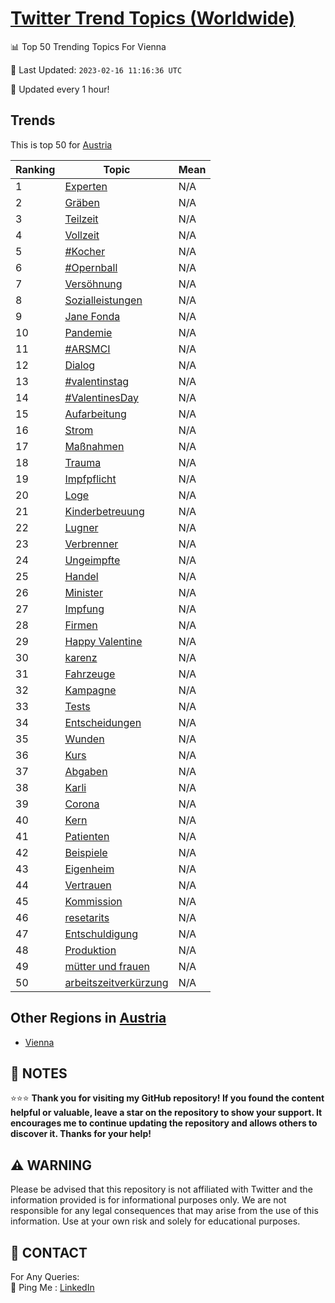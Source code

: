 [Twitter Trend Topics (Worldwide)](https://github.com/ErcinDedeoglu/Twitter-Trend-Topics)
==========


📊 Top 50 Trending Topics For Vienna

📆 Last Updated: `2023-02-16 11:16:36 UTC`

🔧 Updated every 1 hour!


## Trends

This is top 50 for [Austria](</Austria>)

| Ranking | Topic | Mean |
| ------- | ------------ | ------------ |
| 1 | [Experten](http://twitter.com/search?q=Experten) | N/A |
| 2 | [Gräben](http://twitter.com/search?q=Gr%c3%a4ben) | N/A |
| 3 | [Teilzeit](http://twitter.com/search?q=Teilzeit) | N/A |
| 4 | [Vollzeit](http://twitter.com/search?q=Vollzeit) | N/A |
| 5 | [#Kocher](http://twitter.com/search?q=%23Kocher) | N/A |
| 6 | [#Opernball](http://twitter.com/search?q=%23Opernball) | N/A |
| 7 | [Versöhnung](http://twitter.com/search?q=Vers%c3%b6hnung) | N/A |
| 8 | [Sozialleistungen](http://twitter.com/search?q=Sozialleistungen) | N/A |
| 9 | [Jane Fonda](http://twitter.com/search?q=Jane+Fonda) | N/A |
| 10 | [Pandemie](http://twitter.com/search?q=Pandemie) | N/A |
| 11 | [#ARSMCI](http://twitter.com/search?q=%23ARSMCI) | N/A |
| 12 | [Dialog](http://twitter.com/search?q=Dialog) | N/A |
| 13 | [#valentinstag](http://twitter.com/search?q=%23valentinstag) | N/A |
| 14 | [#ValentinesDay](http://twitter.com/search?q=%23ValentinesDay) | N/A |
| 15 | [Aufarbeitung](http://twitter.com/search?q=Aufarbeitung) | N/A |
| 16 | [Strom](http://twitter.com/search?q=Strom) | N/A |
| 17 | [Maßnahmen](http://twitter.com/search?q=Ma%c3%9fnahmen) | N/A |
| 18 | [Trauma](http://twitter.com/search?q=Trauma) | N/A |
| 19 | [Impfpflicht](http://twitter.com/search?q=Impfpflicht) | N/A |
| 20 | [Loge](http://twitter.com/search?q=Loge) | N/A |
| 21 | [Kinderbetreuung](http://twitter.com/search?q=Kinderbetreuung) | N/A |
| 22 | [Lugner](http://twitter.com/search?q=Lugner) | N/A |
| 23 | [Verbrenner](http://twitter.com/search?q=Verbrenner) | N/A |
| 24 | [Ungeimpfte](http://twitter.com/search?q=Ungeimpfte) | N/A |
| 25 | [Handel](http://twitter.com/search?q=Handel) | N/A |
| 26 | [Minister](http://twitter.com/search?q=Minister) | N/A |
| 27 | [Impfung](http://twitter.com/search?q=Impfung) | N/A |
| 28 | [Firmen](http://twitter.com/search?q=Firmen) | N/A |
| 29 | [Happy Valentine](http://twitter.com/search?q=Happy+Valentine) | N/A |
| 30 | [karenz](http://twitter.com/search?q=karenz) | N/A |
| 31 | [Fahrzeuge](http://twitter.com/search?q=Fahrzeuge) | N/A |
| 32 | [Kampagne](http://twitter.com/search?q=Kampagne) | N/A |
| 33 | [Tests](http://twitter.com/search?q=Tests) | N/A |
| 34 | [Entscheidungen](http://twitter.com/search?q=Entscheidungen) | N/A |
| 35 | [Wunden](http://twitter.com/search?q=Wunden) | N/A |
| 36 | [Kurs](http://twitter.com/search?q=Kurs) | N/A |
| 37 | [Abgaben](http://twitter.com/search?q=Abgaben) | N/A |
| 38 | [Karli](http://twitter.com/search?q=Karli) | N/A |
| 39 | [Corona](http://twitter.com/search?q=Corona) | N/A |
| 40 | [Kern](http://twitter.com/search?q=Kern) | N/A |
| 41 | [Patienten](http://twitter.com/search?q=Patienten) | N/A |
| 42 | [Beispiele](http://twitter.com/search?q=Beispiele) | N/A |
| 43 | [Eigenheim](http://twitter.com/search?q=Eigenheim) | N/A |
| 44 | [Vertrauen](http://twitter.com/search?q=Vertrauen) | N/A |
| 45 | [Kommission](http://twitter.com/search?q=Kommission) | N/A |
| 46 | [resetarits](http://twitter.com/search?q=resetarits) | N/A |
| 47 | [Entschuldigung](http://twitter.com/search?q=Entschuldigung) | N/A |
| 48 | [Produktion](http://twitter.com/search?q=Produktion) | N/A |
| 49 | [mütter und frauen](http://twitter.com/search?q=m%c3%bctter+und+frauen) | N/A |
| 50 | [arbeitszeitverkürzung](http://twitter.com/search?q=arbeitszeitverk%c3%bcrzung) | N/A |



## Other Regions in [Austria](</Austria>)

* [Vienna](</Austria/Vienna.md>)



## 📝 NOTES

⭐⭐⭐ **Thank you for visiting my GitHub repository! If you found the content helpful or valuable, leave a star on the repository to show your support. It encourages me to continue updating the repository and allows others to discover it. Thanks for your help!**


## ⚠️ WARNING

Please be advised that this repository is not affiliated with Twitter and the information provided is for informational purposes only. We are not responsible for any legal consequences that may arise from the use of this information. Use at your own risk and solely for educational purposes.


## 📨 CONTACT

 For Any Queries:  
            🏓 Ping Me : [LinkedIn](https://www.linkedin.com/in/ercindedeoglu/)
